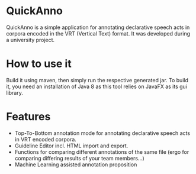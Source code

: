 # QuickAnno
QuickAnno is a simple application for annotating declarative speech acts in corpora encoded in the VRT (Vertical Text) format. It was developed during a university project.

# How to use it
Build it using maven, then simply run the respective generated jar. To build it, you need an installation of Java 8 as this tool relies on JavaFX as its gui library.

# Features
- Top-To-Bottom annotation mode for annotating declarative speech acts in VRT encoded corpora.
- Guideline Editor incl. HTML import and export.
- Functions for comparing different annotations of the same file (ergo for comparing differing results of your team members...)
- Machine Learning assisted annotation proposition
